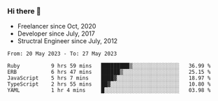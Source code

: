 ### Hi there 👋

- Freelancer since Oct, 2020
- Developer since July, 2017
- Structral Engineer since July, 2012

<!--START_SECTION:waka-->

```text
From: 20 May 2023 - To: 27 May 2023

Ruby          9 hrs 59 mins   █████████▒░░░░░░░░░░░░░░░   36.99 %
ERB           6 hrs 47 mins   ██████▒░░░░░░░░░░░░░░░░░░   25.15 %
JavaScript    5 hrs 7 mins    ████▓░░░░░░░░░░░░░░░░░░░░   18.97 %
TypeScript    2 hrs 55 mins   ██▓░░░░░░░░░░░░░░░░░░░░░░   10.80 %
YAML          1 hr 4 mins     █░░░░░░░░░░░░░░░░░░░░░░░░   03.98 %
```

<!--END_SECTION:waka-->

